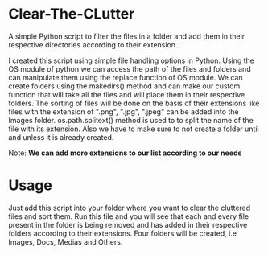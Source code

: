 # Clear-The-CLutter
A simple Python script to filter the files in a folder and add them in their respective directories according to their extension.

I created this script using simple file handling options in Python. Using the OS module of python we can
access the path of the files and folders and can manipulate them using the replace function of OS module. We can create folders using the makedirs() method and can make our custom function that will take all the files and will place them in their respective folders. The sorting of files will be done on the basis of their extensions like files with the extension of ".png", ".jpg", ".jpeg" can be added into the Images folder. os.path.splitext() method is used to to split the name of the file with its extension. Also we have to make sure to not create a folder until and unless it is already created.

Note: **We can add more extensions to our list according to our needs**

# Usage
Just add this script into your folder where you want to clear the cluttered files and sort them. Run this file and you will see that each and every file present in the folder is being removed and has added in their respective folders according to their extensions. Four folders will be created, i.e Images, Docs, Medias and Others.
